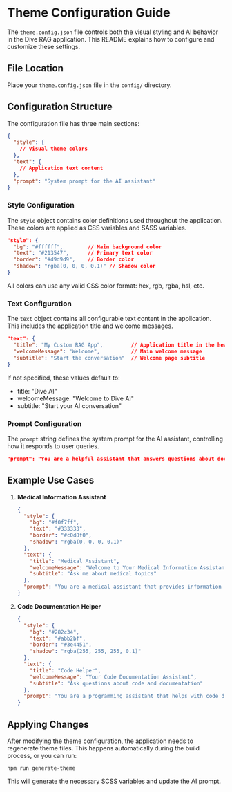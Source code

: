 # Theme Configuration Guide

The `theme.config.json` file controls both the visual styling and AI behavior in the Dive RAG application. This README explains how to configure and customize these settings.

## File Location

Place your `theme.config.json` file in the `config/` directory.

## Configuration Structure

The configuration file has three main sections:

```json
{
  "style": {
    // Visual theme colors
  },
  "text": {
    // Application text content
  },
  "prompt": "System prompt for the AI assistant"
}
```

### Style Configuration

The `style` object contains color definitions used throughout the application. These colors are applied as CSS variables and SASS variables.

```json
"style": {
  "bg": "#ffffff",        // Main background color
  "text": "#213547",      // Primary text color
  "border": "#d9d9d9",    // Border color
  "shadow": "rgba(0, 0, 0, 0.1)" // Shadow color
}
```

All colors can use any valid CSS color format: hex, rgb, rgba, hsl, etc.

### Text Configuration

The `text` object contains all configurable text content in the application. This includes the application title and welcome messages.

```json
"text": {
  "title": "My Custom RAG App",         // Application title in the header
  "welcomeMessage": "Welcome",          // Main welcome message
  "subtitle": "Start the conversation"  // Welcome page subtitle
}
```

If not specified, these values default to:
- title: "Dive AI"
- welcomeMessage: "Welcome to Dive AI"
- subtitle: "Start your AI conversation"

### Prompt Configuration

The `prompt` string defines the system prompt for the AI assistant, controlling how it responds to user queries.

```json
"prompt": "You are a helpful assistant that answers questions about documents in the database. You fetch information from this database by calling the query tool with the user's query. If the information isn't in the database, let the user know you don't have that information. Always cite your sources by referencing the document IDs where you found the information."
```

## Example Use Cases

1. **Medical Information Assistant**
   ```json
   {
     "style": {
       "bg": "#f0f7ff",
       "text": "#333333", 
       "border": "#c0d8f0",
       "shadow": "rgba(0, 0, 0, 0.1)"
     },
     "text": {
       "title": "Medical Assistant",
       "welcomeMessage": "Welcome to Your Medical Information Assistant",
       "subtitle": "Ask me about medical topics"
     },
     "prompt": "You are a medical assistant that provides information about health topics. You fetch information from a verified medical database and always cite your sources."
   }
   ```

2. **Code Documentation Helper**
   ```json
   {
     "style": {
       "bg": "#282c34",
       "text": "#abb2bf",
       "border": "#3e4451",
       "shadow": "rgba(255, 255, 255, 0.1)"
     },
     "text": {
       "title": "Code Helper",
       "welcomeMessage": "Your Code Documentation Assistant",
       "subtitle": "Ask questions about code and documentation"
     },
     "prompt": "You are a programming assistant that helps with code documentation. You retrieve coding examples and best practices from the repository database."
   }
   ```

## Applying Changes

After modifying the theme configuration, the application needs to regenerate theme files. This happens automatically during the build process, or you can run:

```
npm run generate-theme
```

This will generate the necessary SCSS variables and update the AI prompt. 